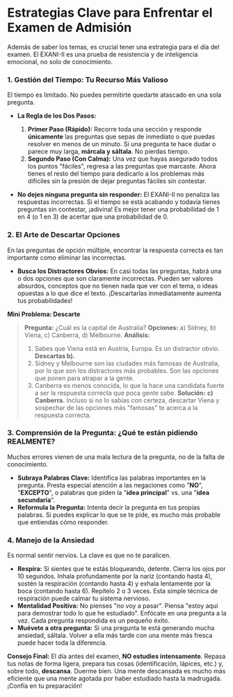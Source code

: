 # Estrategias Clave para Enfrentar el Examen de Admisión

Además de saber los temas, es crucial tener una estrategia para el día del examen. El EXANI-II es una prueba de resistencia y de inteligencia emocional, no solo de conocimiento.

### 1. Gestión del Tiempo: Tu Recurso Más Valioso

El tiempo es limitado. No puedes permitirte quedarte atascado en una sola pregunta.

-   **La Regla de los Dos Pasos:**
    1.  **Primer Paso (Rápido):** Recorre toda una sección y responde **únicamente** las preguntas que sepas de inmediato o que puedas resolver en menos de un minuto. Si una pregunta te hace dudar o parece muy larga, **márcala y sáltala**. No pierdas tiempo.
    2.  **Segundo Paso (Con Calma):** Una vez que hayas asegurado todos los puntos "fáciles", regresa a las preguntas que marcaste. Ahora tienes el resto del tiempo para dedicarlo a los problemas más difíciles sin la presión de dejar preguntas fáciles sin contestar.

-   **No dejes ninguna pregunta sin responder:** El EXANI-II no penaliza las respuestas incorrectas. Si el tiempo se está acabando y todavía tienes preguntas sin contestar, ¡adivina! Es mejor tener una probabilidad de 1 en 4 (o 1 en 3) de acertar que una probabilidad de 0.

### 2. El Arte de Descartar Opciones

En las preguntas de opción múltiple, encontrar la respuesta correcta es tan importante como eliminar las incorrectas.

-   **Busca los Distractores Obvios:** En casi todas las preguntas, habrá una o dos opciones que son claramente incorrectas. Pueden ser valores absurdos, conceptos que no tienen nada que ver con el tema, o ideas opuestas a lo que dice el texto. ¡Descartarlas inmediatamente aumenta tus probabilidades!

**Mini Problema: Descarte**
> **Pregunta:** ¿Cuál es la capital de Australia?
> **Opciones:** a) Sídney, b) Viena, c) Canberra, d) Melbourne.
> **Análisis:**
> 1.  Sabes que Viena está en Austria, Europa. Es un distractor obvio. **Descartas b).**
> 2.  Sídney y Melbourne son las ciudades más famosas de Australia, por lo que son los distractores más probables. Son las opciones que ponen para atrapar a la gente.
> 3.  Canberra es menos conocida, lo que la hace una candidata fuerte a ser la respuesta correcta que poca gente sabe.
> **Solución:** **c) Canberra.** Incluso si no lo sabías con certeza, descartar Viena y sospechar de las opciones más "famosas" te acerca a la respuesta correcta.

### 3. Comprensión de la Pregunta: ¿Qué te están pidiendo REALMENTE?

Muchos errores vienen de una mala lectura de la pregunta, no de la falta de conocimiento.

-   **Subraya Palabras Clave:** Identifica las palabras importantes en la pregunta. Presta especial atención a las negaciones como "**NO**", "**EXCEPTO**", o palabras que piden la "**idea principal**" vs. una "**idea secundaria**".
-   **Reformula la Pregunta:** Intenta decir la pregunta en tus propias palabras. Si puedes explicar lo que se te pide, es mucho más probable que entiendas cómo responder.

### 4. Manejo de la Ansiedad

Es normal sentir nervios. La clave es que no te paralicen.

-   **Respira:** Si sientes que te estás bloqueando, detente. Cierra los ojos por 10 segundos. Inhala profundamente por la nariz (contando hasta 4), sostén la respiración (contando hasta 4) y exhala lentamente por la boca (contando hasta 6). Repítelo 2 o 3 veces. Esta simple técnica de respiración puede calmar tu sistema nervioso.
-   **Mentalidad Positiva:** No pienses "no voy a pasar". Piensa "estoy aquí para demostrar todo lo que he estudiado". Enfócate en una pregunta a la vez. Cada pregunta respondida es un pequeño éxito.
-   **Muévete a otra pregunta:** Si una pregunta te está generando mucha ansiedad, sáltala. Volver a ella más tarde con una mente más fresca puede hacer toda la diferencia.

**Consejo Final:** El día antes del examen, **NO estudies intensamente**. Repasa tus notas de forma ligera, prepara tus cosas (identificación, lápices, etc.) y, sobre todo, **descansa**. Duerme bien. Una mente descansada es mucho más eficiente que una mente agotada por haber estudiado hasta la madrugada. ¡Confía en tu preparación!